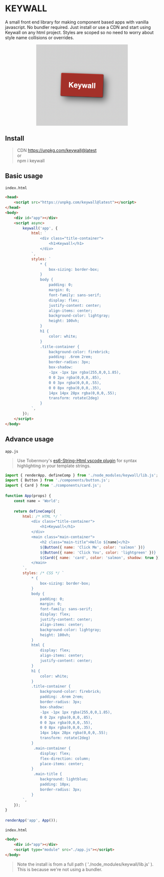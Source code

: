# KEYWALL

A small front end library for making component based apps with vanilla javascript. No bundler required. Just install or use a CDN and start using Keywall on any html project. Styles are scoped so no need to worry about style name collisions or overrides.

<div style="display:flex;justify-content:center;">
    <img src="keywall-logo.png" alt="drawing" width="300"/>
</div>

## Install
> CDN https://unpkg.com/keywall@latest
> <br>or<br>
> npm i keywall

## Basic usage

`index.html`

```html
<head>
    <script src="https://unpkg.com/keywall@latest"></script>
</head>
<body>
    <div id="app"></div>
    <script async>
        keywall('app', {
            html: `
                <div class="title-container">
                    <h1>Keywall</h1>
                </div>
            `,
            styles: `
                * {
                    box-sizing: border-box;
                }
                body {
                    padding: 0;
                    margin: 0;
                    font-family: sans-serif;
                    display: flex;
                    justify-content: center;
                    align-items: center;
                    background-color: lightgray;
                    height: 100vh;
                }
                h1 {
                    color: white;
                }
                .title-container {
                    background-color: firebrick;
                    padding: .6rem 2rem;
                    border-radius: 3px;
                    box-shadow: 
                    -1px -1px 1px rgba(255,0,0,1.85),
                    0 0 2px rgba(0,0,0,.85),
                    0 0 3px rgba(0,0,0,.55),
                    0 0 8px rgba(0,0,0,.35),
                    14px 14px 28px rgba(0,0,0,.55);
                    transform: rotate(2deg)
                }
            `,
        });
    </script>
</body>
```

## Advance usage

`app.js`

> Use Tobermory's [es6-String-Html vscode plugin](https://marketplace.visualstudio.com/items?itemName=Tobermory.es6-string-html) for syntax highlighting in your template strings.

```js
import { renderApp, defineComp } from './node_modules/keywall/lib.js';
import { Button } from './components/button.js';
import { Card } from './components/card.js';

function App(props) {
    const name = 'World';

    return defineComp({
        html: /* HTML */ `
            <div class="title-container">
                <h1>Keywall</h1>
            </div>
            <main class="main-container">
                <h2 class="main-title">Hello ${name}</h2>
                ${Button({ name: 'Click Me', color: 'salmon' })} 
                ${Button({ name: 'Click You', color: 'lightgreen' })} 
                ${Card({ name: 'card', color: 'salmon', shadow: true })}
            </main>
        `,
        styles: /* CSS */ `
            * {
                box-sizing: border-box;
            }
            body {
                padding: 0;
                margin: 0;
                font-family: sans-serif;
                display: flex;
                justify-content: center;
                align-items: center;
                background-color: lightgray;
                height: 100vh;
            }
            html {
                display: flex;
                align-items: center;
                justify-content: center;
            }
            h1 {
                color: white;
            }
            .title-container {
                background-color: firebrick;
                padding: .6rem 2rem;
                border-radius: 3px;
                box-shadow: 
                -1px -1px 1px rgba(255,0,0,1.85),
                0 0 2px rgba(0,0,0,.85),
                0 0 3px rgba(0,0,0,.55),
                0 0 8px rgba(0,0,0,.35),
                14px 14px 28px rgba(0,0,0,.55);
                transform: rotate(2deg)
            }
             .main-container {
                display: flex;
                flex-direction: column;
                place-items: center;
            }
             .main-title {
                background: lightblue;
                padding: 10px;
                border-radius: 3px;
            }
        `,
    });
}

renderApp('app', App());
```

`index.html`

```html
<body>
    <div id="app"></div>
    <script type="module" src="./app.js"></script>
</body>
```

> Note the install is from a full path ( './node_modules/keywall/lib.js' ). This is because we're not using a bundler.
